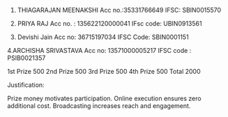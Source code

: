 1. THIAGARAJAN MEENAKSHI
   Acc no.:35331766649
   IFSC: SBIN0015570

2. PRIYA RAJ
   Acc no. : 135622120000041
   IFsc code: UBIN0913561

3. Devishi Jain
   Acc no: 36715197034
   IFSC Code: SBIN0001151

4.ARCHISHA SRIVASTAVA
Acc no: 13571000005217
IFSC code : PSIB0021357

1st Prize 500
2nd Prize 500
3rd Prize 500
4th Prize 500
Total 2000

Justification:

Prize money motivates participation.
Online execution ensures zero additional cost.
Broadcasting increases reach and engagement.
